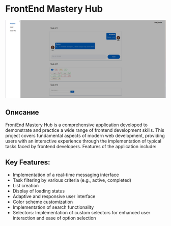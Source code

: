 # FrontEnd Mastery Hub
<img src="./public/frontEndMaster.png" alt="app image" margin-left="300px" margin-right="auto"/>

## Описание

FrontEnd Mastery Hub is a comprehensive application developed to demonstrate and practice a wide range of frontend development skills. This project covers fundamental aspects of modern web development, providing users with an interactive experience through the implementation of typical tasks faced by frontend developers. Features of the application include:

## Key Features:

- Implementation of a real-time messaging interface
- Task filtering by various criteria (e.g., active, completed)
- List creation
- Display of loading status
- Adaptive and responsive user interface
- Color scheme customization
- Implementation of search functionality
- Selectors: Implementation of custom selectors for enhanced user interaction and ease of option selection

